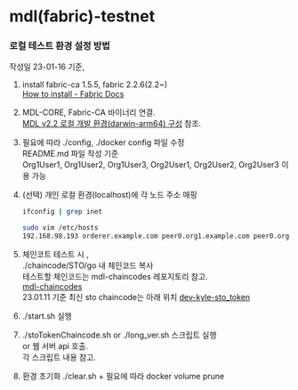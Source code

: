 # mdl(fabric)-testnet

### 로컬 테스트 환경 설정 방법

작성일 23-01-16 기준,

1. install fabric-ca 1.5.5, fabric 2.2.6(2.2~)  
   [How to install - Fabric Docs](https://hyperledger-fabric.readthedocs.io/en/release-2.5/install.html)

2. MDL-CORE, Fabric-CA 바이너리 연결.  
   [MDL v2.2 로컬 개발 환경(darwin-arm64) 구성](https://www.notion.so/MDL-v2-2-darwin-arm64-c3e643fa7eb34c11b98645388016bc4b) 참조.

3. 필요에 따라 ./config, ./docker config 파일 수정  
   README.md 파일 작성 기준  
   Org1User1, Org1User2, Org1User3, Org2User1, Org2User2, Org2User3 이용 가능

4. (선택) 개인 로컬 환경(localhost)에 각 노드 주소 매핑

   ```bash
   ifconfig | grep inet
   ```

   ```bash
   sudo vim /etc/hosts
   192.168.98.193 orderer.example.com peer0.org1.example.com peer0.org2.example.com peer0.org3.example.com
   ```

5. 체인코트 테스트 시 ,  
   ./chaincode/STO/go 내 체인코드 복사  
   테스트할 체인코드는 mdl-chaincodes 레포지토리 참고.  
   [mdl-chaincodes](https://github.com/the-medium-tech/mdl-chaincodes)  
   23.01.11 기준 최신 sto chaincode는 아래 위치 [dev-kyle-sto_token](https://github.com/the-medium-tech/mdl-chaincodes/tree/develop-kyle-sto_token)

6. ./start.sh 실행
7. ./stoTokenChaincode.sh or ./long_ver.sh 스크립트 실행  
   or 웹 서버 api 호출.  
    각 스크립트 내용 참고.
8. 환경 초기화 ./clear.sh + 필요에 따라 docker volume prune
